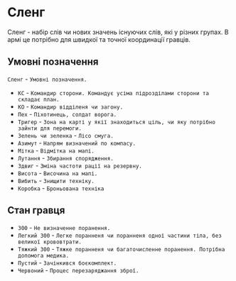 # Сленг

Сленг - набір слів чи нових значень існуючих слів, які у різних групах.
В армі це потрібно для швидкої та точної координації гравців.

## Умовні позначення

`Сленг` - `Умовні позначення.`

- `КС` - `Командир сторони. Командує усіма підрозділами сторони та складає план.`
- `КО` - `Командир відділеня чи загону.`
- `Пех` - `Піхотинець, солдат ворога.`
- `Тригер` - `Зона на карті у якії знаходиться ціль, чи яку потрібно зайнти для перемоги.`
- `Зелень чи зеленка` - `Лісо смуга.`
- `Азимут` - `Напрям визначений по компасу.`
- `Мітка` - `Відмітка на мапі.`
- `Лутання` - `Збирання спорядження.`
- `Здвиг` - `Зміна частоти рації на резервну.`
- `Висота` - `Височина на мапі.`
- `Вибить` - `Знищити техніку.`
- `Коробка` - `Броньована техніка`

## Стан гравця
  
- `300` - `Не визначенне поранення.`
- `Легкий 300` - `Легке поранненя чи поранненя одної частини тіла, без великої крововтрати.`
- `Тяжкий 300` - `Тяжке поранненя чи багаточисленне поранення. Потрібна допомога медика.`
- `Пустий` - `Зачінкився боєкомплект.`
- `Червоний` - `Процес перезаряджання зброї.`

